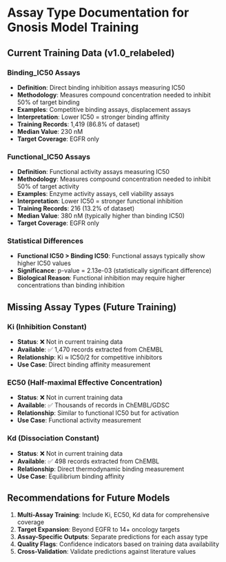# Assay Type Documentation for Gnosis Model Training

## Current Training Data (v1.0_relabeled)

### Binding_IC50 Assays
- **Definition**: Direct binding inhibition assays measuring IC50
- **Methodology**: Measures compound concentration needed to inhibit 50% of target binding
- **Examples**: Competitive binding assays, displacement assays
- **Interpretation**: Lower IC50 = stronger binding affinity
- **Training Records**: 1,419 (86.8% of dataset)
- **Median Value**: 230 nM
- **Target Coverage**: EGFR only

### Functional_IC50 Assays  
- **Definition**: Functional activity assays measuring IC50
- **Methodology**: Measures compound concentration needed to inhibit 50% of target activity
- **Examples**: Enzyme activity assays, cell viability assays
- **Interpretation**: Lower IC50 = stronger functional inhibition
- **Training Records**: 216 (13.2% of dataset)
- **Median Value**: 380 nM (typically higher than binding IC50)
- **Target Coverage**: EGFR only

### Statistical Differences
- **Functional IC50 > Binding IC50**: Functional assays typically show higher IC50 values
- **Significance**: p-value = 2.13e-03 (statistically significant difference)
- **Biological Reason**: Functional inhibition may require higher concentrations than binding inhibition

## Missing Assay Types (Future Training)

### Ki (Inhibition Constant)
- **Status**: ❌ Not in current training data
- **Available**: ✅ 1,470 records extracted from ChEMBL
- **Relationship**: Ki ≈ IC50/2 for competitive inhibitors
- **Use Case**: Direct binding affinity measurement

### EC50 (Half-maximal Effective Concentration)
- **Status**: ❌ Not in current training data  
- **Available**: ✅ Thousands of records in ChEMBL/GDSC
- **Relationship**: Similar to functional IC50 but for activation
- **Use Case**: Functional activity measurement

### Kd (Dissociation Constant)
- **Status**: ❌ Not in current training data
- **Available**: ✅ 498 records extracted from ChEMBL
- **Relationship**: Direct thermodynamic binding measurement
- **Use Case**: Equilibrium binding affinity

## Recommendations for Future Models

1. **Multi-Assay Training**: Include Ki, EC50, Kd data for comprehensive coverage
2. **Target Expansion**: Beyond EGFR to 14+ oncology targets
3. **Assay-Specific Outputs**: Separate predictions for each assay type
4. **Quality Flags**: Confidence indicators based on training data availability
5. **Cross-Validation**: Validate predictions against literature values
